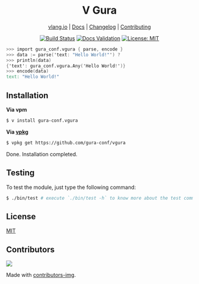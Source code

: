 <div align="center">
<h1>V Gura</h1>

[vlang.io](https://vlang.io) |
[Docs](https://gura-conf.github.io/vgura) |
[Changelog](#) |
[Contributing](https://github.com/gura-conf/vgura/blob/main/CONTRIBUTING.md)

</div>

<div align="center">

[![Build Status][workflowbadge]][workflowurl]
[![Docs Validation][validatedocsbadge]][validatedocsurl]
[![License: MIT][licensebadge]][licenseurl]

</div>

```v ignore
>>> import gura_conf.vgura { parse, encode }
>>> data := parse('text: "Hello World!"') ?
>>> println(data)
{'text': gura_conf.vgura.Any('Hello World!')}
>>> encode(data)
text: "Hello World!"
```

## Installation

**Via vpm**

```sh
$ v install gura-conf.vgura
```

**Via [vpkg](https://github.com/v-pkg/vpkg)**

```sh
$ vpkg get https://github.com/gura-conf/vgura
```

Done. Installation completed.

## Testing

To test the module, just type the following command:

```sh
$ ./bin/test # execute `./bin/test -h` to know more about the test command
```

## License

[MIT](LICENSE)

## Contributors

<a href="https://github.com/gura-conf/vgura/contributors">
  <img src="https://contrib.rocks/image?repo=gura-conf/vgura"/>
</a>

Made with [contributors-img](https://contrib.rocks).

[workflowbadge]: https://github.com/gura-conf/vgura/workflows/Build%20and%20Test%20with%20deps/badge.svg
[validatedocsbadge]: https://github.com/gura-conf/vgura/workflows/Validate%20Docs/badge.svg
[licensebadge]: https://img.shields.io/badge/License-MIT-blue.svg
[workflowurl]: https://github.com/gura-conf/vgura/commits/main
[validatedocsurl]: https://github.com/gura-conf/vgura/commits/main
[licenseurl]: https://github.com/gura-conf/vgura/blob/main/LICENSE
